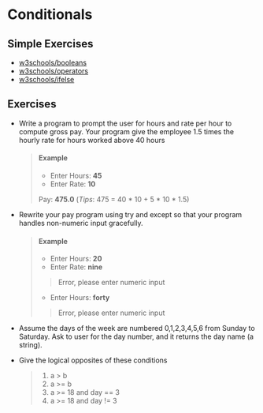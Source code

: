 # Conditionals

## Simple Exercises

* [w3schools/booleans](https://www.w3schools.com/python/exercise.asp?filename=exercise_booleans1)
* [w3schools/operators](https://www.w3schools.com/python/exercise.asp?filename=exercise_operators1)
* [w3schools/ifelse](https://www.w3schools.com/python/exercise.asp?filename=exercise_ifelse1)

## Exercises

* Write a program to prompt the user for hours and rate per hour to compute gross pay. Your program give the employee 1.5 times the hourly rate for hours worked above 40 hours

    > #### Example
    > * Enter Hours: **45**
    > * Enter Rate: **10**
    >
    > Pay: **475.0**  (*Tips*: 475 = 40 * 10 + 5 * 10 * 1.5)

* Rewrite your pay program using try and except so that your program handles non-numeric input gracefully.

    > #### Example
    > * Enter Hours: **20**
    > * Enter Rate: **nine**
    >> Error, please enter numeric input
    >
    > * Enter Hours: **forty**
    >> Error, please enter numeric input

* Assume the days of the week are numbered 0,1,2,3,4,5,6 from Sunday to Saturday. Ask to user for the day number, and it returns the day name (a string).

* Give the logical opposites of these conditions
    > 1. a > b
    > 2. a >= b
    > 3. a >= 18 and day == 3
    > 4. a >= 18 and day != 3
 